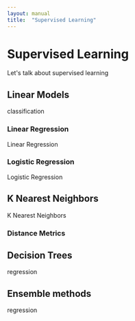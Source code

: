 ```yaml
---
layout: manual
title:  "Supervised Learning"
---
```


# Supervised Learning

Let's talk about supervised learning

## Linear Models

classification

### Linear Regression

Linear Regression

### Logistic Regression

Logistic Regression

## K Nearest Neighbors 

K Nearest Neighbors

### Distance Metrics

## Decision Trees

regression

## Ensemble methods

regression